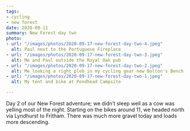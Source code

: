 ```yaml
---
tags:
- cycling
- new forest
date: 2020-09-11
summary: New Forest day two
photo:
- url: "/images/photos/2020-09-17-new-forest-day-two-4.jpeg"
  alt: Paul next to the Portuguese Fireplace
- url: "/images/photos/2020-09-17-new-forest-day-two-3.jpeg"
  alt: Me and Paul outside the Royal Oak pub
- url: "/images/photos/2020-09-17-new-forest-day-two-2.jpeg"
  alt: Me looking a right pleb in my cycling gear new Bolton's Bench
- url: "/images/photos/2020-09-17-new-forest-day-two-1.jpeg"
  alt: My tent and bike at Pondhead Campsite

---
```

Day 2 of our New Forest adventure; we didn’t sleep well as a cow was yelling most of the night. Starting on the bikes around 11, we headed north via Lyndhurst to Fritham. There was much more gravel today and loads more descending. 